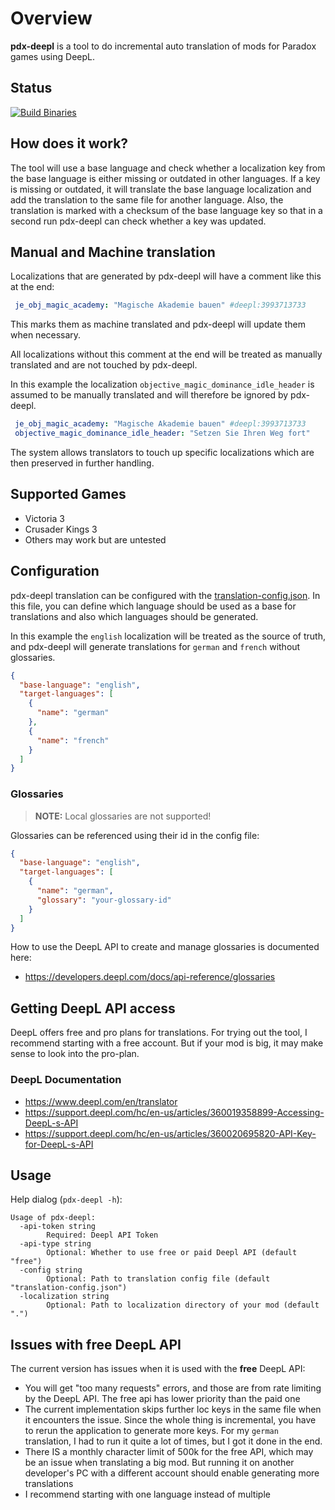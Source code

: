 # Overview
**pdx-deepl** is a tool to do incremental auto translation of mods for Paradox games using DeepL.

## Status
[![Build Binaries](https://github.com/kaiser-chris/pdx-deepl/actions/workflows/build.yaml/badge.svg)](https://github.com/kaiser-chris/pdx-deepl/actions/workflows/build.yaml)

## How does it work?
The tool will use a base language and check whether a localization key
from the base language is either missing or outdated in other languages.
If a key is missing or outdated, it will translate the base language localization
and add the translation to the same file for another language.
Also, the translation is marked with a checksum of the base language key so that in
a second run pdx-deepl can check whether a key was updated.

## Manual and Machine translation
Localizations that are generated by pdx-deepl will have a comment like this at the end:
```yaml
 je_obj_magic_academy: "Magische Akademie bauen" #deepl:3993713733
```
This marks them as machine translated and pdx-deepl will update them when necessary.

All localizations without this comment at the end will be treated as manually translated
and are not touched by pdx-deepl.

In this example the localization `objective_magic_dominance_idle_header` is assumed to be
manually translated and will therefore be ignored by pdx-deepl.
```yaml
 je_obj_magic_academy: "Magische Akademie bauen" #deepl:3993713733
 objective_magic_dominance_idle_header: "Setzen Sie Ihren Weg fort"
```

The system allows translators to touch up specific localizations which are
then preserved in further handling.

## Supported Games
- Victoria 3
- Crusader Kings 3
- Others may work but are untested

## Configuration
pdx-deepl translation can be configured with the [translation-config.json](translation-config.json).
In this file, you can define which language should be used as a base for translations and also
which languages should be generated.

In this example the `english` localization will be treated as the source of truth, and pdx-deepl
will generate translations for `german` and `french` without glossaries.
```json
{
  "base-language": "english",
  "target-languages": [
    {
      "name": "german"
    },
    {
      "name": "french"
    }
  ]
}
```

### Glossaries
> **NOTE:** Local glossaries are not supported!

Glossaries can be referenced using their id in the config file:
```json
{
  "base-language": "english",
  "target-languages": [
    {
      "name": "german",
      "glossary": "your-glossary-id"
    }
  ]
}
```

How to use the DeepL API to create and manage glossaries is documented here:
- https://developers.deepl.com/docs/api-reference/glossaries

## Getting DeepL API access
DeepL offers free and pro plans for translations.
For trying out the tool, I recommend starting with a free account.
But if your mod is big, it may make sense to look into the pro-plan.

### DeepL Documentation
- https://www.deepl.com/en/translator
- https://support.deepl.com/hc/en-us/articles/360019358899-Accessing-DeepL-s-API
- https://support.deepl.com/hc/en-us/articles/360020695820-API-Key-for-DeepL-s-API

## Usage
Help dialog (`pdx-deepl -h`):
```
Usage of pdx-deepl:
  -api-token string
    	Required: Deepl API Token
  -api-type string
    	Optional: Whether to use free or paid Deepl API (default "free")
  -config string
    	Optional: Path to translation config file (default "translation-config.json")
  -localization string
    	Optional: Path to localization directory of your mod (default ".")
```

## Issues with free DeepL API
The current version has issues when it is used with the **free** DeepL API:
- You will get "too many requests" errors, and those are from rate limiting by the DeepL API. The free api has lower priority than the paid one
- The current implementation skips further loc keys in the same file when it encounters the issue. Since the whole thing is incremental, you have to rerun the application to generate more keys. For my `german` translation, I had to run it quite a lot of times, but I got it done in the end.
- There IS a monthly character limit of 500k for the free API, which may be an issue when translating a big mod. But running it on another developer's PC with a different account should enable generating more translations
- I recommend starting with one language instead of multiple